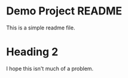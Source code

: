 # Demo Project README

This is a simple readme file.

# Heading 2

I hope this isn't much of a problem.